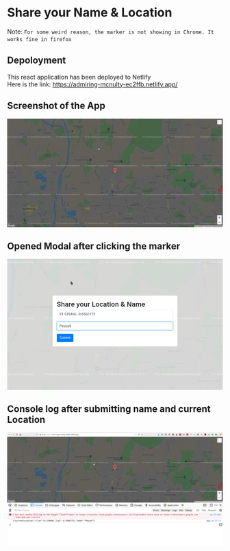 # Share your Name & Location
Note: `For some weird reason, the marker is not showing in Chrome. It works fine in firefox`

## Depoloyment
This react application has been deployed to Netlify  
Here is the link: https://admiring-mcnulty-ec2ffb.netlify.app/

## Screenshot of the App
![main application](screenshots/app.png "Main Application")

## Opened Modal after clicking the marker
![modal](screenshots/modal.png "Modal")

## Console log after submitting name and current Location
![console log](screenshots/consolelog.png "Title")
